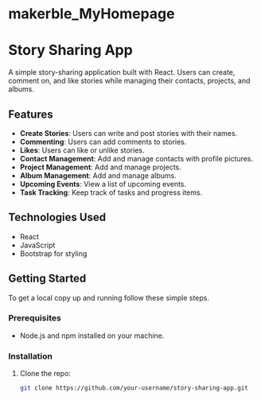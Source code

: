 # makerble_MyHomepage
# Story Sharing App

A simple story-sharing application built with React. Users can create, comment on, and like stories while managing their contacts, projects, and albums.

## Features

- **Create Stories**: Users can write and post stories with their names.
- **Commenting**: Users can add comments to stories.
- **Likes**: Users can like or unlike stories.
- **Contact Management**: Add and manage contacts with profile pictures.
- **Project Management**: Add and manage projects.
- **Album Management**: Add and manage albums.
- **Upcoming Events**: View a list of upcoming events.
- **Task Tracking**: Keep track of tasks and progress items.

## Technologies Used

- React
- JavaScript
- Bootstrap for styling

## Getting Started

To get a local copy up and running follow these simple steps.

### Prerequisites

- Node.js and npm installed on your machine.

### Installation

1. Clone the repo:
   ```bash
   git clone https://github.com/your-username/story-sharing-app.git
